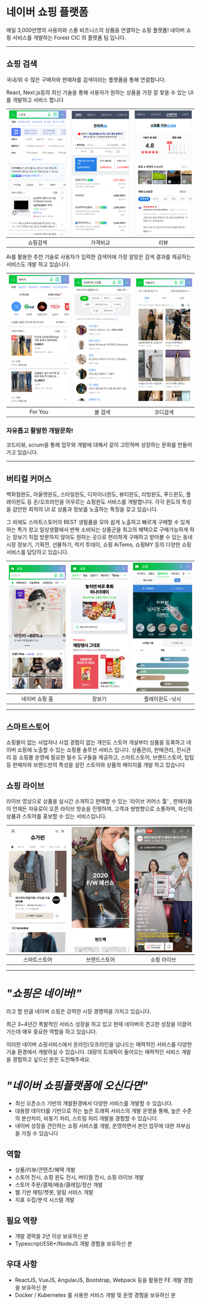 # 네이버 쇼핑 플랫폼

매일 3,000만명의 사용자와 스몰 비즈니스의 상품을 연결하는 쇼핑 플랫폼!
네이버 쇼핑 서비스를 개발하는 Forest CIC 의 플랫폼 팀 입니다.

----

## 쇼핑 검색
국내/외 수 많은 구매자와 판매자를 검색이라는 플랫폼을 통해 연결합니다.

React, Next.js등의 최신 기술을 통해 사용자가 원하는 상품을 가장 잘 찾을 수 있는 UI를 개발하고 서비스 합니다

| ![img](./assets/shopping/1-1.쇼핑검색_쇼핑검색.png) | ![img](./assets/shopping/1-2.쇼핑검색_가격비교.png) | ![img](./assets/shopping/1-3.쇼핑검색_리뷰.png) |
| -- | -- | -- |
| <center>쇼핑검색</center> | <center>가격비교</center> | <center>리뷰</center> |


Ai를 활용한 추천 기술로 사용자가 입력한 검색어에 가장 알맞은 검색 결과를 제공하는 서비스도 개발 하고 있습니다.

| ![img](./assets/shopping/1-4.쇼핑검색_foryou.png) | ![img](./assets/shopping/1-5.쇼핑검색_몰검색.png) | ![img](./assets/shopping/1-6.쇼핑검색_코디검색.png) |
| -- | -- | -- |
| <center>For You</center> | <center>몰 검색</center> | <center>코디검색</center> |


### 자유롭고 활발한 개발문화!
코드리뷰, scrum을 통해 업무와 개발에 대해서 같이 고민하며 성장하는 문화를 만들어 가고 있습니다. 


----

## 버티컬 커머스
백화점윈도, 아울렛윈도, 스타일윈도, 디자이너윈도, 뷰티윈도, 리빙윈도, 푸드윈도, 플레이윈도 등 온/오프라인을 아우르는 쇼핑윈도 서비스를 개발합니다.
각각 윈도의 특성을 감안한 최적의 UI 로 상품과 정보를 노출하는 특징을 갖고 있습니다.

그 외에도 스마트스토어의 BEST 생필품을 모아 쉽게 노출하고 빠르게 구매할 수 있게 하는 특가 창고
일상생활에서 반복 소비되는 상품군을 최고의 혜택으로 구매가능하게 하는 장보기
직접 방문하지 않아도 원하는 곳으로 편리하게 구매하고 받아볼 수 있는 동네시장 장보기, 기획전, 선물하기,
럭키 투데이, 쇼핑 AiTems, 쇼핑MY 등의 다양한 쇼핑 서비스를 담당하고 있습니다.

| ![img](./assets/shopping/2-1.버티컬커머스_네이버쇼핑홈.png) | ![img](./assets/shopping/2-2.버티컬커머스_장보기.png) | ![img](./assets/shopping/2-3.버티컬커머스_플레이윈도_낚시.png) |
| -- | -- | -- |
| <center>네이버 쇼핑 홈</center> | <center>장보기</center> | <center>플레이윈도-낚시</center> |

----

## 스마트스토어
쇼핑몰이 없는 사업자나 사업 경험이 없는 개인도 스토어 개설부터 상품을 등록하고
네이버 쇼핑에 노출할 수 있는 쇼핑몰 솔루션 서비스 입니다.
상품관리, 판매관리, 전시관리 등 쇼핑몰 운영에 필요한 필수 도구들을 제공하고, 스마트스토어,
브랜드스토어, 탑탑 등 판매자와 브랜드만의 특성을 살린 스토어와 상품의 페이지를 개발 하고 있습니다

## 쇼핑 라이브 
라이브 영상으로 상품을 실시간 소개하고 판매할 수 있는 '라이브 커머스 툴' ,
판매자들이 언제든 자유로이 오픈 라이브 방송을 진행하여, 고객과 쌍방향으로 소통하며,
자신의 상품과 스토어를 홍보할 수 있는 서비스입니다. 

| ![img](./assets/shopping/3-1.스마트스토어.png) | ![img](./assets/shopping/3-2.브랜드스토어.png) | ![img](./assets/shopping/3-3.쇼핑라이브.png) |
| -- | -- | -- |
| <center>스마트스토어</center> | <center>브랜드스토어</center> | <center>쇼핑 라이브</center> |

----

# _"쇼핑은 네이버!"_
라고 할 만큼 네이버 쇼핑은 강력한 시장 경쟁력을 가지고 있습니다.

최근 3~4년간 폭발적인 서비스 성장을 하고 있고
현재 네이버의 견고한 성장을 이끌어가는데 매우 중요한 역할을 하고 있습니다.

이러한 네이버 쇼핑서비스에서 온라인/오프라인을 넘나드는
매력적인 서비스를 다양한 기술 환경에서 개발하실 수 있습니다.
대량의 트래픽이 들어오는 매력적인 서비스 개발을 경험하고 싶으신 분은 도전해주세요.

# _"네이버 쇼핑플랫폼에 오신다면"_
- 최신 오픈소스 기반의 개발환경에서 다양한 서비스를 개발할 수 있습니다.
- 대용량 데이터를 기반으로 하는 높은 트래픽 서비스의 개발 운영을 통해,
높은 수준의 분산처리, 비동기 처리, 스트림 처리 개발을 경험할 수 있습니다.
- 네이버 성장을 견인하는 쇼핑 서비스를 개발, 운영하면서 본인 업무에 대한 자부심을 가질 수 있습니다

## 역할
- 상품/리뷰/콘텐츠/혜택 개발
- 스토어 전시, 쇼핑 윈도 전시, 버티컬 전시, 쇼핑 라이브 개발
- 스토어 주문/결제/배송/클레임/정산 개발
- 웹 기반 채팅/챗봇, 알림 서비스 개발
- 지표 수집/분석 시스템 개발

## 필요 역량
- 개발 경력을 2년 이상 보유하신 분
- Typescript/ES6+/NodeJS 개발 경험을 보유하신 분

## 우대 사항
- ReactJS, VueJS, AngularJS, Bootstrap, Webpack 등을 활용한 FE 개발 경험을 보유하신 분
- Docker / Kubernetes 를 사용한 서비스 개발 및 운영 경험을 보유하신 분